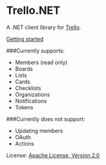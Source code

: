 # Trello.NET
A .NET client library for [Trello](https://trello.com).

[Getting started](https://github.com/dillenmeister/trellonet/wiki)

###Currently supports:
* Members (read only)
* Boards
* Lists
* Cards
* Checklists
* Organizations
* Notifications
* Tokens

###Currently does not support:
* Updating members
* OAuth
* Actions
	
License: [Apache License, Version 2.0](http://www.apache.org/licenses/LICENSE-2.0.html)	
